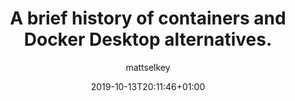 ---
id: 249
title: 'A brief history of containers and Docker Desktop alternatives.'
date: 2019-10-13T20:11:46+01:00
github_comments_issueid: "5"
author: mattselkey
layout: post
guid: https://mattselkey.com/?p=249
permalink: /A-brief-history-of-containers-and-Docker-Desktop-alternatives/
categories:
  - Containers
tags:
  - Containers
  - DevOps
  - Docker
---